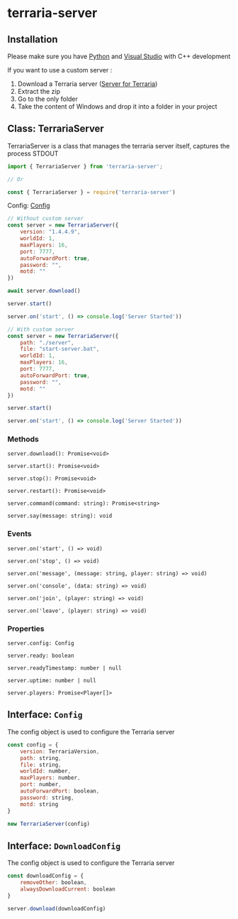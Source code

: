 # terraria-server
## Installation
Please make sure you have [Python](https://www.python.org) and [Visual Studio](https://visualstudio.microsoft.com/) with C++ development

If you want to use a custom server :
1. Download a Terraria server ([Server for Terraria](https://terraria.fandom.com/wiki/Server#Downloads))
2. Extract the zip
3. Go to the only folder
4. Take the content of Windows and drop it into a folder in your project

## Class: TerrariaServer
TerrariaServer is a class that manages the terraria server itself, captures the process STDOUT

```js
import { TerrariaServer } from 'terraria-server';

// Or

const { TerrariaServer } = require('terraria-server')
```

Config: [Config](#interface-config)

```js
// Without custom server
const server = new TerrariaServer({
    version: "1.4.4.9",
    worldId: 1,
    maxPlayers: 16,
    port: 7777,
    autoForwardPort: true,
    password: "",
    motd: ""
})

await server.download()

server.start()

server.on('start', () => console.log('Server Started'))

// With custom server
const server = new TerrariaServer({
    path: "./server",
    file: "start-server.bat",
    worldId: 1,
    maxPlayers: 16,
    port: 7777,
    autoForwardPort: true,
    password: "",
    motd: ""
})

server.start()

server.on('start', () => console.log('Server Started'))
```

### Methods
`server.download(): Promise<void>`

`server.start(): Promise<void>`

`server.stop(): Promise<void>`

`server.restart(): Promise<void>`

`server.command(command: string): Promise<string>`

`server.say(message: string): void`

### Events
`server.on('start', () => void)`

`server.on('stop', () => void)`

`server.on('message', (message: string, player: string) => void)`

`server.on('console', (data: string) => void)`

`server.on('join', (player: string) => void)`

`server.on('leave', (player: string) => void)`

### Properties
`server.config: Config`

`server.ready: boolean`

`server.readyTimestamp: number | null`

`server.uptime: number | null`

`server.players: Promise<Player[]>`

## Interface: `Config`
The config object is used to configure the Terraria server

```js
const config = {
    version: TerrariaVersion,
    path: string,
    file: string,
    worldId: number,
    maxPlayers: number,
    port: number,
    autoForwardPort: boolean,
    password: string,
    motd: string
}

new TerrariaServer(config)
```

## Interface: `DownloadConfig`
The config object is used to configure the Terraria server

```js
const downloadConfig = {
    removeOther: boolean,
    alwaysDownloadCurrent: boolean
}

server.download(downloadConfig)
```